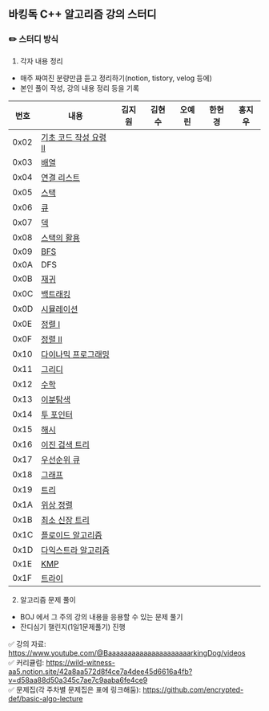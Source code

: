 ## 바킹독 C++ 알고리즘 강의 스터디

### ✏️ 스터디 방식
  1. 각자 내용 정리
- 매주 짜여진 분량만큼 듣고 정리하기(notion, tistory, velog 등에)
- 본인 풀이 작성, 강의 내용 정리 등을 기록

| 번호 |  내용 | 김지원 | 김현수 | 오예린 | 한현경 | 홍지우 |
|---|---|---|---|---|---|---|
|0x02| [기초 코드 작성 요령 II](https://github.com/encrypted-def/basic-algo-lecture/blob/master/workbook/0x02.md) |   |    |    |    |    |
|0x03|[배열](https://github.com/encrypted-def/basic-algo-lecture/blob/master/workbook/0x03.md)|   |    |    |    |    |
|0x04|[연결 리스트](https://github.com/encrypted-def/basic-algo-lecture/blob/master/workbook/0x04.md)|   |    |    |    |    |
|0x05|[스택](https://github.com/encrypted-def/basic-algo-lecture/blob/master/workbook/0x05.md)|   |    |    |    |    |
|0x06|[큐](https://github.com/encrypted-def/basic-algo-lecture/blob/master/workbook/0x06.md)|   |    |    |    |    |
|0x07|[덱](https://github.com/encrypted-def/basic-algo-lecture/blob/master/workbook/0x07.md)|   |    |    |    |    |
|0x08|[스택의 활용](https://github.com/encrypted-def/basic-algo-lecture/blob/master/workbook/0x08.md)|   |    |    |    |    |
|0x09|[BFS](https://github.com/encrypted-def/basic-algo-lecture/blob/master/workbook/0x09.md)|   |    |    |    |    |
|0x0A|DFS|   |    |    |    |    |
|0x0B|[재귀](https://github.com/encrypted-def/basic-algo-lecture/blob/master/workbook/0x0B.md)|   |    |    |    |    |
|0x0C|[백트래킹](https://github.com/encrypted-def/basic-algo-lecture/blob/master/workbook/0x0C.md)|   |    |    |    |    |
|0x0D|[시뮬레이션](https://github.com/encrypted-def/basic-algo-lecture/blob/master/workbook/0x0D.md)|   |    |    |    |    |
|0x0E|[정렬 I](https://github.com/encrypted-def/basic-algo-lecture/blob/master/workbook/0x0E.md)|   |    |    |    |    |
|0x0F|[정렬 II](https://github.com/encrypted-def/basic-algo-lecture/blob/master/workbook/0x0F.md)|   |    |    |    |    |
|0x10|[다이나믹 프로그래밍](https://github.com/encrypted-def/basic-algo-lecture/blob/master/workbook/0x10.md)|   |    |    |    |    |
|0x11|[그리디](https://github.com/encrypted-def/basic-algo-lecture/blob/master/workbook/0x11.md)|   |    |    |    |    |
|0x12|[수학](https://github.com/encrypted-def/basic-algo-lecture/blob/master/workbook/0x12.md)|   |    |    |    |    |
|0x13|[이분탐색](https://github.com/encrypted-def/basic-algo-lecture/blob/master/workbook/0x13.md)|   |    |    |    |    |
|0x14|[투 포인터](https://github.com/encrypted-def/basic-algo-lecture/blob/master/workbook/0x14.md)|   |    |    |    |    |
|0x15|[해시](https://github.com/encrypted-def/basic-algo-lecture/blob/master/workbook/0x15.md)|   |    |    |    |    |
|0x16|[이진 검색 트리](https://github.com/encrypted-def/basic-algo-lecture/blob/master/workbook/0x16.md)|   |    |    |    |    |
|0x17|[우선순위 큐](https://github.com/encrypted-def/basic-algo-lecture/blob/master/workbook/0x17.md)|   |    |    |    |    |
|0x18|[그래프](https://github.com/encrypted-def/basic-algo-lecture/blob/master/workbook/0x18.md)|   |    |    |    |    |
|0x19|[트리](https://github.com/encrypted-def/basic-algo-lecture/blob/master/workbook/0x19.md)|   |    |    |    |    |
|0x1A|[위상 정렬](https://github.com/encrypted-def/basic-algo-lecture/blob/master/workbook/0x1A.md)|   |    |    |    |    |
|0x1B|[최소 신장 트리](https://github.com/encrypted-def/basic-algo-lecture/blob/master/workbook/0x1B.md)|   |    |    |    |    |
|0x1C|[플로이드 알고리즘](https://github.com/encrypted-def/basic-algo-lecture/blob/master/workbook/0x1C.md)|   |    |    |    |    |
|0x1D|[다익스트라 알고리즘](https://github.com/encrypted-def/basic-algo-lecture/blob/master/workbook/0x1D.md)|   |    |    |    |    |
|0x1E|[KMP](https://github.com/encrypted-def/basic-algo-lecture/blob/master/workbook/0x1E.md)|   |    |    |    |    |
|0x1F|[트라이](https://github.com/encrypted-def/basic-algo-lecture/blob/master/workbook/0x1F.md)|   |    |    |    |    |


2. 알고리즘 문제 풀이
- BOJ 에서 그 주의 강의 내용을 응용할 수 있는 문제 풀기
- 잔디심기 챌린지(1일1문제풀기) 진행

 ✅ 강의 자료: https://www.youtube.com/@BaaaaaaaaaaaaaaaaaaaaarkingDog/videos <br>
 ✅ 커리큘럼: https://wild-witness-aa5.notion.site/42a8aa572d8f4ce7a4dee45d6616a4fb?v=d58aa88d50a345c7ae7c9aaba6fe4ce9  <br>
 ✅ 문제집(각 주차별 문제집은 표에 링크해둠): https://github.com/encrypted-def/basic-algo-lecture

